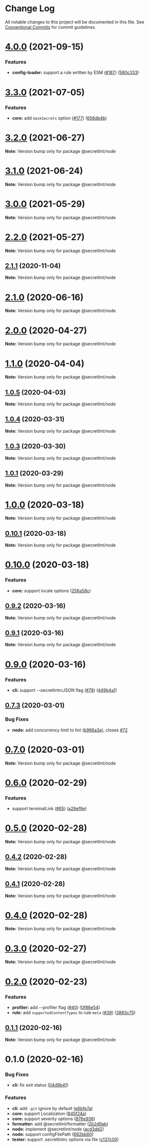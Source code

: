 # Change Log

All notable changes to this project will be documented in this file.
See [Conventional Commits](https://conventionalcommits.org) for commit guidelines.

# [4.0.0](https://github.com/secretlint/secretlint/compare/v3.3.0...v4.0.0) (2021-09-15)


### Features

* **config-loader:** support a rule written by ESM ([#187](https://github.com/secretlint/secretlint/issues/187)) ([590c333](https://github.com/secretlint/secretlint/commit/590c3339f2f10ffeaf2b6d1084f9a907466d7453))





# [3.3.0](https://github.com/secretlint/secretlint/compare/v3.2.0...v3.3.0) (2021-07-05)


### Features

* **core:** add `maskSecrets` option ([#177](https://github.com/secretlint/secretlint/issues/177)) ([658db4b](https://github.com/secretlint/secretlint/commit/658db4b1f0526006bec0448f9cba9a02bc8edd4a))





# [3.2.0](https://github.com/secretlint/secretlint/compare/v3.1.0...v3.2.0) (2021-06-27)

**Note:** Version bump only for package @secretlint/node





# [3.1.0](https://github.com/secretlint/secretlint/compare/v3.0.0...v3.1.0) (2021-06-24)

**Note:** Version bump only for package @secretlint/node





# [3.0.0](https://github.com/secretlint/secretlint/compare/v2.2.0...v3.0.0) (2021-05-29)

**Note:** Version bump only for package @secretlint/node





# [2.2.0](https://github.com/secretlint/secretlint/compare/v2.1.1...v2.2.0) (2021-05-27)

**Note:** Version bump only for package @secretlint/node





## [2.1.1](https://github.com/secretlint/secretlint/compare/v2.1.0...v2.1.1) (2020-11-04)

**Note:** Version bump only for package @secretlint/node





# [2.1.0](https://github.com/secretlint/secretlint/compare/v2.0.0...v2.1.0) (2020-06-16)

**Note:** Version bump only for package @secretlint/node





# [2.0.0](https://github.com/secretlint/secretlint/compare/v1.1.0...v2.0.0) (2020-04-27)

**Note:** Version bump only for package @secretlint/node





# [1.1.0](https://github.com/secretlint/secretlint/compare/v1.0.5...v1.1.0) (2020-04-04)

**Note:** Version bump only for package @secretlint/node





## [1.0.5](https://github.com/secretlint/secretlint/compare/v1.0.4...v1.0.5) (2020-04-03)

**Note:** Version bump only for package @secretlint/node





## [1.0.4](https://github.com/secretlint/secretlint/compare/v1.0.3...v1.0.4) (2020-03-31)

**Note:** Version bump only for package @secretlint/node





## [1.0.3](https://github.com/secretlint/secretlint/compare/v1.0.2...v1.0.3) (2020-03-30)

**Note:** Version bump only for package @secretlint/node





## [1.0.1](https://github.com/secretlint/secretlint/compare/v1.0.0...v1.0.1) (2020-03-29)

**Note:** Version bump only for package @secretlint/node





# [1.0.0](https://github.com/secretlint/secretlint/compare/v0.10.1...v1.0.0) (2020-03-18)

**Note:** Version bump only for package @secretlint/node





## [0.10.1](https://github.com/secretlint/secretlint/compare/v0.10.0...v0.10.1) (2020-03-18)

**Note:** Version bump only for package @secretlint/node





# [0.10.0](https://github.com/secretlint/secretlint/compare/v0.9.2...v0.10.0) (2020-03-18)


### Features

* **core:** support locale options ([256a58c](https://github.com/secretlint/secretlint/commit/256a58c6cd03f585f15dd09972212ca6dfb70ac4))





## [0.9.2](https://github.com/secretlint/secretlint/compare/v0.9.1...v0.9.2) (2020-03-16)

**Note:** Version bump only for package @secretlint/node





## [0.9.1](https://github.com/secretlint/secretlint/compare/v0.9.0...v0.9.1) (2020-03-16)

**Note:** Version bump only for package @secretlint/node





# [0.9.0](https://github.com/secretlint/secretlint/compare/v0.7.3...v0.9.0) (2020-03-16)


### Features

* **cli:** support --secretlintrcJSON flag ([#78](https://github.com/secretlint/secretlint/issues/78)) ([449b4a1](https://github.com/secretlint/secretlint/commit/449b4a1c78c33722c41d1251d2dde4d8d040cf88))





## [0.7.3](https://github.com/secretlint/secretlint/compare/v0.7.2...v0.7.3) (2020-03-01)

### Bug Fixes

-   **node:** add concurrency limit to lint ([b966a3a](https://github.com/secretlint/secretlint/commit/b966a3ad39fc5188c46c23e625c0c022adcb2f55)), closes [#72](https://github.com/secretlint/secretlint/issues/72)

# [0.7.0](https://github.com/secretlint/secretlint/compare/v0.6.0...v0.7.0) (2020-03-01)

**Note:** Version bump only for package @secretlint/node

# [0.6.0](https://github.com/secretlint/secretlint/compare/v0.5.0...v0.6.0) (2020-02-29)

### Features

-   support terminalLink ([#65](https://github.com/secretlint/secretlint/issues/65)) ([a28ef9e](https://github.com/secretlint/secretlint/commit/a28ef9eb9b3803984ec37bbbd9cdf35e7d4b67a6))

# [0.5.0](https://github.com/secretlint/secretlint/compare/v0.4.2...v0.5.0) (2020-02-28)

**Note:** Version bump only for package @secretlint/node

## [0.4.2](https://github.com/secretlint/secretlint/compare/v0.4.1...v0.4.2) (2020-02-28)

**Note:** Version bump only for package @secretlint/node

## [0.4.1](https://github.com/secretlint/secretlint/compare/v0.4.0...v0.4.1) (2020-02-28)

**Note:** Version bump only for package @secretlint/node

# [0.4.0](https://github.com/secretlint/secretlint/compare/v0.3.0...v0.4.0) (2020-02-28)

**Note:** Version bump only for package @secretlint/node

# [0.3.0](https://github.com/secretlint/secretlint/compare/v0.2.0...v0.3.0) (2020-02-27)

**Note:** Version bump only for package @secretlint/node

# [0.2.0](https://github.com/secretlint/secretlint/compare/v0.1.2...v0.2.0) (2020-02-23)

### Features

-   **profiler:** add --profiler flag ([#40](https://github.com/secretlint/secretlint/issues/40)) ([0f86e54](https://github.com/secretlint/secretlint/commit/0f86e5415f0c249c6f5c2dfbf44465f0c58ce56e))
-   **rule:** add `supportedContentTypes` to rule `meta` ([#39](https://github.com/secretlint/secretlint/issues/39)) ([3883c75](https://github.com/secretlint/secretlint/commit/3883c7578de38854aba2d1d20b8f167c8275f1c9))

## [0.1.1](https://github.com/secretlint/secretlint/compare/v0.1.0...v0.1.1) (2020-02-16)

**Note:** Version bump only for package @secretlint/node

# 0.1.0 (2020-02-16)

### Bug Fixes

-   **cli:** fix exit status ([04d9b41](https://github.com/secretlint/secretlint/commit/04d9b412fe60eb638d0cb131d95ed4dcfcc4c11a))

### Features

-   **cli:** add `.git` ignore by default ([e6bfe7a](https://github.com/secretlint/secretlint/commit/e6bfe7a7cc5c22b4fdf650054a42e228f289c3ca))
-   **core:** support Localization ([845f24a](https://github.com/secretlint/secretlint/commit/845f24a2a5ba1af39a3da8c2b5d487f3f4e6c313))
-   **core:** support severity options ([876e936](https://github.com/secretlint/secretlint/commit/876e9360c324232aeade50fd7767fe8bd08907a5))
-   **formatter:** add @secretlint/formatter ([2b2d9ab](https://github.com/secretlint/secretlint/commit/2b2d9abe693848c3271abbdb9845feefed582a1e))
-   **node:** implement @secretlint/node ([acd3dd2](https://github.com/secretlint/secretlint/commit/acd3dd2dcbda473677348ea8350c2481fe920c95))
-   **node:** support configFilePath ([682bb60](https://github.com/secretlint/secretlint/commit/682bb6021473e3a08a1e73704fd68bcff256c74d))
-   **tester:** support .secretlintrc options via file ([c137c00](https://github.com/secretlint/secretlint/commit/c137c00829d6ee903d0e81894e0d343fff94f089))
